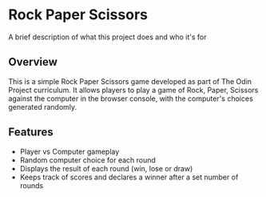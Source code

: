 
# Rock Paper Scissors



A brief description of what this project does and who it's for


## Overview

This is a simple Rock Paper Scissors game developed as part of The Odin Project curriculum. It allows players to play a game of Rock, Paper, Scissors against the computer in the browser console, with the computer's choices generated randomly.
## Features

- Player vs Computer gameplay
- Random computer choice for each round
- Displays the result of each round (win, lose or draw)
- Keeps track of scores and declares a winner after a set number of rounds